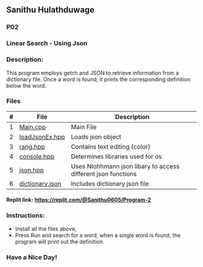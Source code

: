 ## Sanithu Hulathduwage
### P02
### Linear Search - Using Json
### Description:

This program employs getch and JSON to retrieve information from a dictionary file. Once a word is found, it prints the corresponding definition below the word.

### Files

|   #   | File             | Description            |
| :---: | ---------------- | ---------------------- |
|   1   | [Main.cpp ](https://replit.com/@Sanithu0605/Program-2?v=1#main.cpp)    | Main File               |
|   2   | [loadJsonEx.hpp](https://replit.com/@Sanithu0605/Program-2#loadJsonEx.hpp)  | Loads json object  |
|   3   | [rang.hpp](https://replit.com/@Sanithu0605/Program-2#rang.hpp) | Contains text editing (color) |
|   4   | [console.hpp](https://replit.com/@Sanithu0605/Program-2#console.hpp) | Determines libraries used for os |
|   5   | [json.hpp](https://replit.com/@Sanithu0605/Program-2#json.hpp) | Uses Nlohhmann json libary to access different json functions |
|   6   | [dictionary.json](https://replit.com/@Sanithu0605/Program-2#dictionary.json) | Includes dictionary json file | 

#### Replit link: https://replit.com/@Sanithu0605/Program-2

### Instructions: 

  * Install all the files above,
  * Press Run and search for a word, when a single word is found, the program will print out the definition.

###                           Have a Nice Day!

